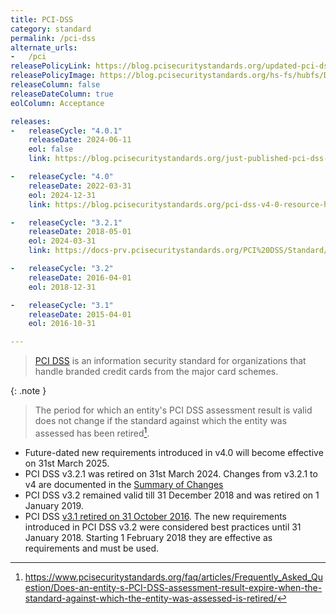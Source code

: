 ```yaml
---
title: PCI-DSS
category: standard
permalink: /pci-dss
alternate_urls:
-   /pci
releasePolicyLink: https://blog.pcisecuritystandards.org/updated-pci-dss-v4.0-timeline
releasePolicyImage: https://blog.pcisecuritystandards.org/hs-fs/hubfs/Development.png?width=750&name=Development.png
releaseColumn: false
releaseDateColumn: true
eolColumn: Acceptance

releases:
-   releaseCycle: "4.0.1"
    releaseDate: 2024-06-11
    eol: false
    link: https://blog.pcisecuritystandards.org/just-published-pci-dss-v4-0-1

-   releaseCycle: "4.0"
    releaseDate: 2022-03-31
    eol: 2024-12-31
    link: https://blog.pcisecuritystandards.org/pci-dss-v4-0-resource-hub

-   releaseCycle: "3.2.1"
    releaseDate: 2018-05-01
    eol: 2024-03-31
    link: https://docs-prv.pcisecuritystandards.org/PCI%20DSS/Standard/PCI_DSS_Summary_of_Changes_3-2-1.pdf

-   releaseCycle: "3.2"
    releaseDate: 2016-04-01
    eol: 2018-12-31

-   releaseCycle: "3.1"
    releaseDate: 2015-04-01
    eol: 2016-10-31

---
```


> [PCI DSS](https://www.pcisecuritystandards.org) is an information security standard for
> organizations that handle branded credit cards from the major card schemes.

{: .note }
> The period for which an entity's PCI DSS assessment result is valid does not change
> if the standard against which the entity was assessed has been retired[^1].

- Future-dated new requirements introduced in v4.0 will become effective on 31st March 2025.
- PCI DSS v3.2.1 was retired on 31st March 2024. Changes from v3.2.1 to v4 are documented in the
[Summary of Changes](https://docs-prv.pcisecuritystandards.org/PCI%20DSS/Standard/PCI-DSS-v3-2-1-to-v4-0-Summary-of-Changes-r2.pdf)
- PCI DSS v3.2 remained valid till 31 December 2018 and was retired on 1 January 2019.
- PCI DSS [v3.1 retired on 31 October 2016](https://listings.pcisecuritystandards.org/pdfs/PCI_DSS_Resource_Guide_%28003%29.pdf).
  The new requirements introduced in PCI DSS v3.2 were considered best practices until 31 January 2018.
  Starting 1 February 2018 they are effective as requirements and must be used.

[^1]: https://www.pcisecuritystandards.org/faq/articles/Frequently_Asked_Question/Does-an-entity-s-PCI-DSS-assessment-result-expire-when-the-standard-against-which-the-entity-was-assessed-is-retired/
